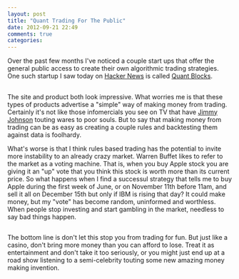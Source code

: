 ```yaml
---
layout: post
title: "Quant Trading For The Public"
date: 2012-09-21 22:49
comments: true
categories: 
---
```


Over the past few months I've noticed a couple start ups that offer the general public access to create their own algorithmic trading strategies.  One such startup I saw today on [Hacker News](http://news.ycombinator.com/) is called [Quant Blocks](https://quantblocks2.herokuapp.com/).

## 

The site and product both look impressive.  What worries me is that these types of products advertise a "simple" way of making money from trading.  Certainly it's not like those infomercials you see on TV that have [Jimmy Johnson](http://www.youtube.com/watch?v=camXcNBLi9c) touting wares to poor souls.  But to say that making money from trading can be as easy as creating a couple rules and backtesting them against data is foolhardy.

What's worse is that I think rules based trading has the potential to invite more instability to an already crazy market.  Warren Buffet likes to refer to the market as a voting machine.  That is, when you buy Apple stock you are giving it an "up" vote that you think this stock is worth more than its current price.  So what happens when I find a successul strategy that tells me to buy Apple during the first week of June, or on November 11th before 11am, and sell it all on December 15th but only if IBM is rising that day?  It could make money, but my "vote" has become random, uninformed and worthless.  When people stop investing and start gambling in the market, needless to say bad things happen. 

## 

The bottom line is don't let this stop you from trading for fun.  But just like a casino, don't bring more money than you can afford to lose.  Treat it as entertainment and don't take it too seriously, or you might just end up at a road show listening to a semi-celebrity touting some new amazing money making invention.